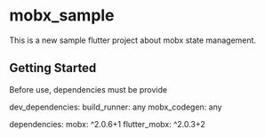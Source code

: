 # mobx_sample

This is a new sample flutter project about mobx state management.

## Getting Started

Before use, dependencies must be provide 

dev_dependencies:
  build_runner: any
  mobx_codegen: any
  
dependencies:
  mobx: ^2.0.6+1
  flutter_mobx: ^2.0.3+2
